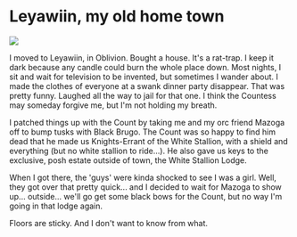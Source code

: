 # Leyawiin, my old home town

![](../images/knighterrant.jpg)

I moved to Leyawiin, in Oblivion. Bought a house. It's a rat-trap. I keep it dark because any candle could burn the whole place down. Most nights, I sit and wait for television to be invented, but sometimes I wander about. I made the clothes of everyone at a swank dinner party disappear. That was pretty funny. Laughed all the way to jail for that one. I think the Countess may someday forgive me, but I'm not holding my breath.

I patched things up with the Count by taking me and my orc friend Mazoga off to bump tusks with Black Brugo. The Count was so happy to find him dead that he made us Knights-Errant of the White Stallion, with a shield and everything (but no white stallion to ride...). He also gave us keys to the exclusive, posh estate outside of town, the White Stallion Lodge.

When I got there, the 'guys' were kinda shocked to see I was a girl. Well, they got over that pretty quick... and I decided to wait for Mazoga to show up... outside... we'll go get some black bows for the Count, but no way I'm going in that lodge again.

Floors are sticky. And I don't want to know from what.
